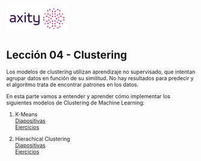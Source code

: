 ![png](imagenes/logotipo-axity-ppt.png)

# Lección 04 - Clustering

Los modelos de clustering utilizan aprendizaje no supervisado, que intentan agrupar datos en función de su similitud. No hay resultados para predecir y el algoritmo trata de encontrar patrones en los datos.

En esta parte vamos a entender y aprender cómo implementar los siguientes modelos de Clustering de Machine Learning:

1. K-Means  
[Diapositivas](Diapositivas/Parte%2004.Clustering/Secci%C3%B3n%2004.1.K-Means%20Clustering)  
[Ejercicios](Ejercicios/Parte%2004.Clustering/Secci%C3%B3n%2004.1.K-Means%20Clustering)  

2. Hierachical Clustering  
[Diapositivas](Diapositivas/Parte%2004.Clustering/Secci%C3%B3n%2004.2.Hierarchical%20Clustering)  
[Ejercicios](Ejercicios/Parte%2004.Clustering/Secci%C3%B3n%2004.2.Hierarchical%20Clustering)  
